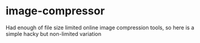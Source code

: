 # image-compressor

Had enough of file size limited online image compression tools, so here is a simple hacky but non-limited variation
